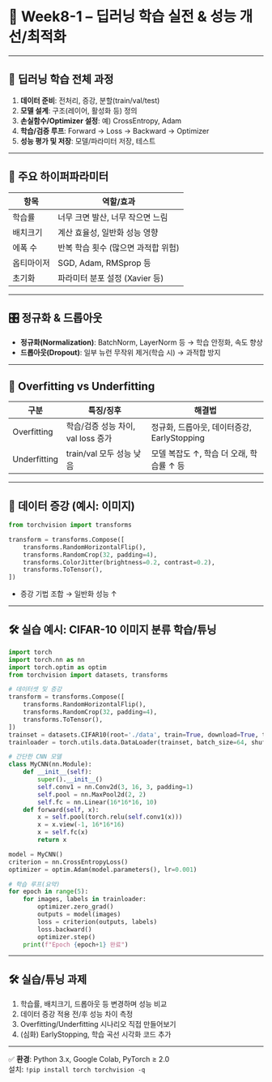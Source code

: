 # 📘 Week8-1 – 딥러닝 학습 실전 & 성능 개선/최적화

---

## 🏁 딥러닝 학습 전체 과정

1. **데이터 준비**: 전처리, 증강, 분할(train/val/test)
2. **모델 설계**: 구조(레이어, 활성화 등) 정의
3. **손실함수/Optimizer 설정**: 예) CrossEntropy, Adam
4. **학습/검증 루프**: Forward → Loss → Backward → Optimizer
5. **성능 평가 및 저장**: 모델/파라미터 저장, 테스트

---

## 🔧 주요 하이퍼파라미터

| 항목          | 역할/효과                           |
|---------------|-------------------------------------|
| 학습률        | 너무 크면 발산, 너무 작으면 느림      |
| 배치크기      | 계산 효율성, 일반화 성능 영향         |
| 에폭 수       | 반복 학습 횟수 (많으면 과적합 위험)   |
| 옵티마이저    | SGD, Adam, RMSprop 등                 |
| 초기화        | 파라미터 분포 설정 (Xavier 등)        |

---

## 🎛️ 정규화 & 드롭아웃

- **정규화(Normalization)**: BatchNorm, LayerNorm 등 → 학습 안정화, 속도 향상
- **드롭아웃(Dropout)**: 일부 뉴런 무작위 제거(학습 시) → 과적합 방지

---

## 🚨 Overfitting vs Underfitting

| 구분         | 특징/징후            | 해결법 |
|--------------|----------------------|--------|
| Overfitting  | 학습/검증 성능 차이, val loss 증가 | 정규화, 드롭아웃, 데이터증강, EarlyStopping |
| Underfitting | train/val 모두 성능 낮음           | 모델 복잡도 ↑, 학습 더 오래, 학습률 ↑ 등  |

---

## 🔢 데이터 증강 (예시: 이미지)

```python
from torchvision import transforms

transform = transforms.Compose([
    transforms.RandomHorizontalFlip(),
    transforms.RandomCrop(32, padding=4),
    transforms.ColorJitter(brightness=0.2, contrast=0.2),
    transforms.ToTensor(),
])
```

- 증강 기법 조합 → 일반화 성능 ↑

---

## 🛠️ 실습 예시: CIFAR-10 이미지 분류 학습/튜닝

```python
import torch
import torch.nn as nn
import torch.optim as optim
from torchvision import datasets, transforms

# 데이터셋 및 증강
transform = transforms.Compose([
    transforms.RandomHorizontalFlip(),
    transforms.RandomCrop(32, padding=4),
    transforms.ToTensor(),
])
trainset = datasets.CIFAR10(root='./data', train=True, download=True, transform=transform)
trainloader = torch.utils.data.DataLoader(trainset, batch_size=64, shuffle=True)

# 간단한 CNN 모델
class MyCNN(nn.Module):
    def __init__(self):
        super().__init__()
        self.conv1 = nn.Conv2d(3, 16, 3, padding=1)
        self.pool = nn.MaxPool2d(2, 2)
        self.fc = nn.Linear(16*16*16, 10)
    def forward(self, x):
        x = self.pool(torch.relu(self.conv1(x)))
        x = x.view(-1, 16*16*16)
        x = self.fc(x)
        return x

model = MyCNN()
criterion = nn.CrossEntropyLoss()
optimizer = optim.Adam(model.parameters(), lr=0.001)

# 학습 루프(요약)
for epoch in range(5):
    for images, labels in trainloader:
        optimizer.zero_grad()
        outputs = model(images)
        loss = criterion(outputs, labels)
        loss.backward()
        optimizer.step()
    print(f"Epoch {epoch+1} 완료")
```

---

## 🛠️ 실습/튜닝 과제

1. 학습률, 배치크기, 드롭아웃 등 변경하며 성능 비교  
2. 데이터 증강 적용 전/후 성능 차이 측정  
3. Overfitting/Underfitting 시나리오 직접 만들어보기  
4. (심화) EarlyStopping, 학습 곡선 시각화 코드 추가

---

✅ **환경**: Python 3.x, Google Colab, PyTorch ≥ 2.0  
설치: `!pip install torch torchvision -q`
